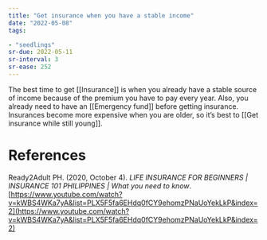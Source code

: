 ```yaml
---
title: "Get insurance when you have a stable income"
date: "2022-05-08"
tags:

- "seedlings"
sr-due: 2022-05-11
sr-interval: 3
sr-ease: 252
---
```


The best time to get [[Insurance]] is when you already have a stable source of income because of the premium you have to pay every year. Also, you already need to have an [[Emergency fund]] before getting insurance. Insurances become more expensive when you are older, so it’s best to [[Get insurance while still young]].

# References

Ready2Adult PH. (2020, October 4). *LIFE INSURANCE FOR BEGINNERS | INSURANCE 101 PHILIPPINES | What you need to know*. [https://www.youtube.com/watch?v=kWBS4WKa7yA&list=PLX5F5fa6EHdq0fCY9ehomzPNaUoYekLkP&index=2](https://www.youtube.com/watch?v=kWBS4WKa7yA&list=PLX5F5fa6EHdq0fCY9ehomzPNaUoYekLkP&index=2)